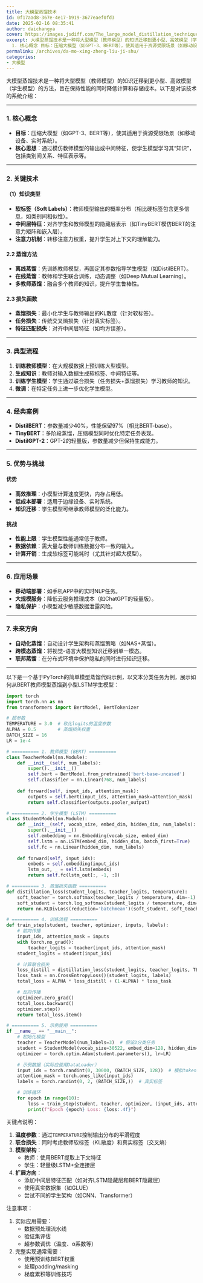 ```yaml
---
title: 大模型蒸馏技术
id: 0f17aad8-367e-4e17-b919-3677eaef0fd3
date: 2025-02-16 08:35:41
author: daichangya
cover: https://images.jsdiff.com/The_large_model_distillation_technique_is_2.jpg
excerpt: 大模型蒸馏技术是一种将大型模型（教师模型）的知识迁移到更小型、高效模型（学生模型）的方法，旨在保持性能的同时降低计算和存储成本。以下是对该技术的系统介绍：
  1. 核心概念 目标：压缩大模型（如GPT-3、BERT等），使其适用于资源受限场景（如移动设备、实时系统）。 核心思想：通过模仿教师模型的输出
permalink: /archives/da-mo-xing-zheng-liu-ji-shu/
categories:
- 大模型
---
```


大模型蒸馏技术是一种将大型模型（教师模型）的知识迁移到更小型、高效模型（学生模型）的方法，旨在保持性能的同时降低计算和存储成本。以下是对该技术的系统介绍：

---

### **1. 核心概念**
- **目标**：压缩大模型（如GPT-3、BERT等），使其适用于资源受限场景（如移动设备、实时系统）。
- **核心思想**：通过模仿教师模型的输出或中间特征，使学生模型学习其“知识”，包括类别间关系、特征表示等。

---

### **2. 关键技术**
#### **（1）知识类型**
- **软标签（Soft Labels）**：教师模型输出的概率分布（相比硬标签包含更多信息，如类别间相似性）。
- **中间层特征**：对齐学生和教师模型的隐藏层表示（如TinyBERT模仿BERT的注意力矩阵和嵌入层）。
- **注意力机制**：转移注意力权重，提升学生对上下文的理解能力。

#### **2.2 蒸馏方法**
- **离线蒸馏**：先训练教师模型，再固定其参数指导学生模型（如DistilBERT）。
- **在线蒸馏**：教师和学生联合训练，动态调整（如Deep Mutual Learning）。
- **多教师蒸馏**：融合多个教师的知识，提升学生鲁棒性。

#### **2.3 损失函数**
- **蒸馏损失**：最小化学生与教师输出的KL散度（针对软标签）。
- **任务损失**：传统交叉熵损失（针对真实标签）。
- **特征匹配损失**：对齐中间层特征（如均方误差）。

---

### **3. 典型流程**
1. **训练教师模型**：在大规模数据上预训练大型模型。
2. **生成知识**：教师对输入数据生成软标签、中间特征等。
3. **训练学生模型**：学生通过联合损失（任务损失+蒸馏损失）学习教师的知识。
4. **微调**：在特定任务上进一步优化学生模型。

---

### **4. 经典案例**
- **DistilBERT**：参数量减少40%，性能保留97%（相比BERT-base）。
- **TinyBERT**：多阶段蒸馏，压缩模型同时优化特定任务表现。
- **DistilGPT-2**：GPT-2的轻量版，参数量减少但保持生成能力。

---

### **5. 优势与挑战**
#### **优势**
- **高效推理**：小模型计算速度更快，内存占用低。
- **低成本部署**：适用于边缘设备、实时系统。
- **知识迁移**：学生模型可继承教师模型的泛化能力。

#### **挑战**
- **性能上限**：学生模型性能通常低于教师。
- **数据依赖**：需大量与教师训练数据分布一致的输入。
- **计算开销**：生成软标签可能耗时（尤其针对超大模型）。

---

### **6. 应用场景**
- **移动端部署**：如手机APP中的实时NLP任务。
- **大规模服务**：降低云服务推理成本（如ChatGPT的轻量版）。
- **隐私保护**：小模型减少敏感数据泄露风险。

---

### **7. 未来方向**
- **自动化蒸馏**：自动设计学生架构和蒸馏策略（如NAS+蒸馏）。
- **跨模态蒸馏**：将视觉-语言大模型知识迁移到单一模态。
- **联邦蒸馏**：在分布式环境中保护隐私的同时进行知识迁移。

---



以下是一个基于PyTorch的简单模型蒸馏代码示例，以文本分类任务为例，展示如何从BERT教师模型蒸馏到小型LSTM学生模型：

```python
import torch
import torch.nn as nn
from transformers import BertModel, BertTokenizer

# 超参数
TEMPERATURE = 3.0  # 软化logits的温度参数
ALPHA = 0.5        # 蒸馏损失权重
BATCH_SIZE = 16
LR = 1e-4

# ========== 1. 教师模型 (BERT) ==========
class TeacherModel(nn.Module):
    def __init__(self, num_labels):
        super().__init__()
        self.bert = BertModel.from_pretrained('bert-base-uncased')
        self.classifier = nn.Linear(768, num_labels)
    
    def forward(self, input_ids, attention_mask):
        outputs = self.bert(input_ids, attention_mask=attention_mask)
        return self.classifier(outputs.pooler_output)

# ========== 2. 学生模型 (LSTM) ==========
class StudentModel(nn.Module):
    def __init__(self, vocab_size, embed_dim, hidden_dim, num_labels):
        super().__init__()
        self.embedding = nn.Embedding(vocab_size, embed_dim)
        self.lstm = nn.LSTM(embed_dim, hidden_dim, batch_first=True)
        self.fc = nn.Linear(hidden_dim, num_labels)
    
    def forward(self, input_ids):
        embeds = self.embedding(input_ids)
        lstm_out, _ = self.lstm(embeds)
        return self.fc(lstm_out[:, -1, :])

# ========== 3. 蒸馏损失函数 ==========
def distillation_loss(student_logits, teacher_logits, temperature):
    soft_teacher = torch.softmax(teacher_logits / temperature, dim=-1)
    soft_student = torch.log_softmax(student_logits / temperature, dim=-1)
    return nn.KLDivLoss(reduction='batchmean')(soft_student, soft_teacher)

# ========== 4. 训练流程 ==========
def train_step(student, teacher, optimizer, inputs, labels):
    # 前向传播
    input_ids, attention_mask = inputs
    with torch.no_grad():
        teacher_logits = teacher(input_ids, attention_mask)
    student_logits = student(input_ids)

    # 计算联合损失
    loss_distill = distillation_loss(student_logits, teacher_logits, TEMPERATURE)
    loss_task = nn.CrossEntropyLoss()(student_logits, labels)
    total_loss = ALPHA * loss_distill + (1-ALPHA) * loss_task

    # 反向传播
    optimizer.zero_grad()
    total_loss.backward()
    optimizer.step()
    return total_loss.item()

# ========== 5. 示例使用 ==========
if __name__ == "__main__":
    # 初始化模型
    teacher = TeacherModel(num_labels=3)  # 假设3分类任务
    student = StudentModel(vocab_size=30522, embed_dim=128, hidden_dim=256, num_labels=3)
    optimizer = torch.optim.Adam(student.parameters(), lr=LR)

    # 示例数据（实际应使用DataLoader）
    input_ids = torch.randint(0, 30000, (BATCH_SIZE, 128))  # 模拟tokenized输入
    attention_mask = torch.ones_like(input_ids)
    labels = torch.randint(0, 2, (BATCH_SIZE,))  # 真实标签

    # 训练循环
    for epoch in range(10):
        loss = train_step(student, teacher, optimizer, (input_ids, attention_mask), labels)
        print(f"Epoch {epoch} Loss: {loss:.4f}")
```

关键点说明：
1. **温度参数**：通过`TEMPERATURE`控制输出分布的平滑程度
2. **联合损失**：同时考虑教师软标签（KL散度）和真实标签（交叉熵）
3. **模型架构**：
   - 教师：使用BERT提取上下文特征
   - 学生：轻量级LSTM+全连接层
4. **扩展方向**：
   - 添加中间层特征匹配（如对齐LSTM隐藏层和BERT隐藏层）
   - 使用真实数据集（如GLUE）
   - 尝试不同的学生架构（如CNN、Transformer）

注意事项：
1. 实际应用需要：
   - 数据预处理流水线
   - 验证集评估
   - 超参数调优（温度、α系数等）
2. 完整实现通常需要：
   - 使用预训练BERT权重
   - 处理padding/masking
   - 梯度累积等训练技巧

